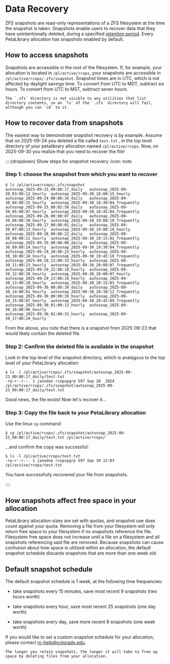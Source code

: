 # Data Recovery

ZFS snapshots are read-only representations of a ZFS filesystem at the time the snapshot is taken. Snapshots enable users to recover data that they have unintentionally deleted, during a specified [retention period](#default-snapshot-schedule). Every PetaLibrary allocation has snapshots enabled by default. 

## How to access snapshots

Snapshots are accessible in the root of the filesystem. If, for example,
your allocation is located in `/pl/active/rcops`, your snapshots are
accessible in `/pl/active/rcops/.zfs/snapshot`. Snapshot times are in UTC, which is not affected by daylight savings time. To convert from UTC to MDT, subtract six hours. To convert from UTC to MST, subtract seven hours.

```{note}
The `.zfs` directory is not visible to any utilities that list directory contents, so an `ls` of the `.zfs` directory will fail, although you can `cd` to it.
```

## How to recover data from snapshots

The easiest way to demonstrate snapshot recovery is by example. Assume that on 2025-09-24 you deleted a file called `test.txt` , in the top level directory of your petalibrary allocation named `/pl/active/rcops`. Now, on 2025-09-30 you realize that you need to recover the file!   

::::{dropdown} Show steps for snapshot recovery 
:icon: note

### Step 1: choose the snapshot from which you want to recover

```
$ ls /pl/active/rcops/.zfs/snapshot
autosnap_2025-09-23_00:00:17_daily   autosnap_2025-09-30_03:00:12_hourly  autosnap_2025-09-30_18:00:15_hourly
autosnap_2025-09-24_00:00:34_daily   autosnap_2025-09-30_04:00:25_hourly  autosnap_2025-09-30_18:30:04_frequently
autosnap_2025-09-25_00:02:50_daily   autosnap_2025-09-30_05:00:07_hourly  autosnap_2025-09-30_18:45:04_frequently
autosnap_2025-09-26_00:00:07_daily   autosnap_2025-09-30_06:00:30_hourly  autosnap_2025-09-30_19:00:10_frequently
autosnap_2025-09-27_00:00:01_daily   autosnap_2025-09-30_07:00:13_hourly  autosnap_2025-09-30_19:00:10_hourly
autosnap_2025-09-28_00:00:22_daily   autosnap_2025-09-30_08:00:21_hourly  autosnap_2025-09-30_19:15:02_frequently
autosnap_2025-09-29_00:00:08_daily   autosnap_2025-09-30_09:00:14_hourly  autosnap_2025-09-30_19:30:04_frequently
autosnap_2025-09-29_20:00:23_hourly  autosnap_2025-09-30_10:00:18_hourly  autosnap_2025-09-30_19:45:10_frequently
autosnap_2025-09-29_21:00:33_hourly  autosnap_2025-09-30_11:00:23_hourly  autosnap_2025-09-30_20:00:07_frequently
autosnap_2025-09-29_22:00:18_hourly  autosnap_2025-09-30_12:00:20_hourly  autosnap_2025-09-30_20:00:07_hourly
autosnap_2025-09-29_23:00:18_hourly  autosnap_2025-09-30_13:00:18_hourly  autosnap_2025-09-30_20:15:03_frequently
autosnap_2025-09-30_00:00:39_daily   autosnap_2025-09-30_14:00:01_hourly  autosnap_2025-09-30_20:30:12_frequently
autosnap_2025-09-30_00:00:39_hourly  autosnap_2025-09-30_15:00:07_hourly  autosnap_2025-09-30_20:45:09_frequently
autosnap_2025-09-30_01:00:12_hourly  autosnap_2025-09-30_16:00:06_hourly
autosnap_2025-09-30_02:00:33_hourly  autosnap_2025-09-30_17:00:24_hourly
```

From the above, you note that there is a snapshot from 2025-09-23 that would likely contain the deleted file.  

### Step 2: Confirm the deleted file is available in the snapshot

Look in the top level of the snapshot directory, which is analagous to the top level of your PetaLibrary allocation: 
```
$ ls -l /pl/active/rcops/.zfs/snapshot/autosnap_2025-09-23_00:00:17_daily/test.txt
-rw-r--r--. 1 janedoe rcopspgrp 597 Sep 20  2024 /pl/active/rcops/.zfs/snapshot/autosnap_2025-09-23_00:00:17_daily/test.txt
```

Good news, the file exists!  Now let's recover it...

### Step 3: Copy the file back to your PetaLibrary allocation

Use the linux `cp` command:

```
$ cp /pl/active/rcops/.zfs/snapshot/autosnap_2025-09-23_00:00:17_daily/test.txt /pl/active/rcops/
```

...and confirm the copy was successful:

```
$ ls -l /pl/active/rcops/test.txt
-rw-r--r--. 1 janedoe rcopspgrp 597 Sep 30 15:03 /pl/active/rcops/test.txt
```

You have successfully recovered your file from snapshots. 

::::

## How snapshots affect free space in your allocation

PetaLibrary allocation sizes are set with quotas, and snapshot use does
count against your quota. Removing a file from your filesystem will
only return free space to your filesystem if no snapshots reference the
file. Filesystem free space does not increase until a file on a filesystem
and all snapshots referencing said file are removed. Because snapshots
can cause confusion about how space is utilized within an allocation,
the default snapshot schedule discards snapshots that are more than one
week old.

## Default snapshot schedule

The default snapshot schedule is 1 week, at the following time frequencies:

 - take snapshots every 15 minutes, save most recent 9 snapshots (two
   hours worth)

 - take snapshots every hour, save most recent 25 snapshots (one day
   worth)

 - take snapshots every day, save more recent 8 snapshots (one week worth)

If you would like to set a custom snapshot schedule for your allocation,
please contact <rc-help@colorado.edu>. 

```{warning}
The longer you retain snapshots, the longer it will take to free up space by deleting files from your allocation.
```

